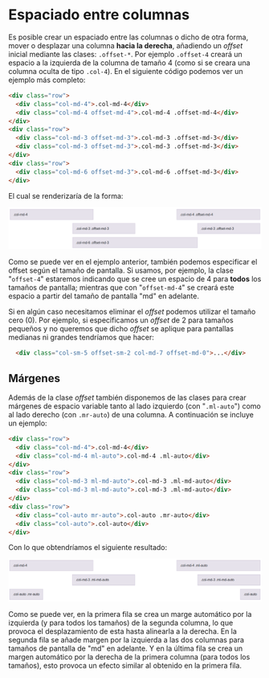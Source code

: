 # Espaciado entre columnas

Es posible crear un espaciado entre las columnas o dicho de otra forma, mover o desplazar una columna **hacia la derecha**, añadiendo un _offset_ inicial mediante las clases: `.offset-*`. Por ejemplo `.offset-4` creará un espacio a la izquierda de la columna de tamaño 4 (como si se creara una columna oculta de tipo `.col-4`). En el siguiente código podemos ver un ejemplo más completo:

```html
<div class="row">
  <div class="col-md-4">.col-md-4</div>
  <div class="col-md-4 offset-md-4">.col-md-4 .offset-md-4</div>
</div>
<div class="row">
  <div class="col-md-3 offset-md-3">.col-md-3 .offset-md-3</div>
  <div class="col-md-3 offset-md-3">.col-md-3 .offset-md-3</div>
</div>
<div class="row">
  <div class="col-md-6 offset-md-3">.col-md-6 .offset-md-3</div>
</div>
```

El cual se renderizaría de la forma:

![](assets/ejemplo-offset-1.png)

Como se puede ver en el ejemplo anterior, también podemos especificar el offset según el tamaño de pantalla. Si usamos, por ejemplo, la clase "`offset-4`" estaremos indicando que se cree un espacio de 4 para **todos** los tamaños de pantalla; mientras que con "`offset-md-4`"  se creará este espacio a partir del tamaño de pantalla "md" en adelante.

Si en algún caso necesitamos eliminar el _offset_ podemos utilizar el tamaño cero (0). Por ejemplo, si especificamos un _offset_ de 2 para tamaños pequeños y no queremos que dicho _offset_ se aplique para pantallas medianas ni grandes tendríamos que hacer:

```html
  <div class="col-sm-5 offset-sm-2 col-md-7 offset-md-0">...</div>
```

## Márgenes

Además de la clase _offset_ también disponemos de las clases para crear márgenes de espacio variable tanto al lado izquierdo (con "`.ml-auto`") como al lado derecho (con `.mr-auto`) de una columna. A continuación se incluye un ejemplo:

```html
<div class="row">
  <div class="col-md-4">.col-md-4</div>
  <div class="col-md-4 ml-auto">.col-md-4 .ml-auto</div>
</div>
<div class="row">
  <div class="col-md-3 ml-md-auto">.col-md-3 .ml-md-auto</div>
  <div class="col-md-3 ml-md-auto">.col-md-3 .ml-md-auto</div>
</div>
<div class="row">
  <div class="col-auto mr-auto">.col-auto .mr-auto</div>
  <div class="col-auto">.col-auto</div>
</div>
```

Con lo que obtendríamos el siguiente resultado:

![](assets/ejemplo-margen-1.png)

Como se puede ver, en la primera fila se crea un marge automático por la izquierda (y para todos los tamaños) de la segunda columna, lo que provoca el desplazamiento de esta hasta alinearla a la derecha. En la segunda fila se añade margen por la izquierda a las dos columnas para tamaños de pantalla de "md" en adelante. Y en la última fila se crea un margen automático por la derecha de la primera columna (para todos los tamaños), esto provoca un efecto similar al obtenido en la primera fila.

